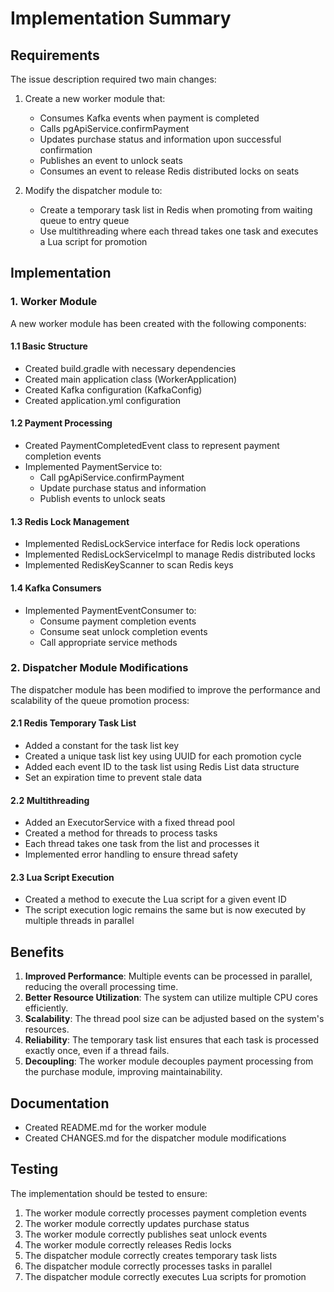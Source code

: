 # Implementation Summary

## Requirements
The issue description required two main changes:

1. Create a new worker module that:
   - Consumes Kafka events when payment is completed
   - Calls pgApiService.confirmPayment
   - Updates purchase status and information upon successful confirmation
   - Publishes an event to unlock seats
   - Consumes an event to release Redis distributed locks on seats

2. Modify the dispatcher module to:
   - Create a temporary task list in Redis when promoting from waiting queue to entry queue
   - Use multithreading where each thread takes one task and executes a Lua script for promotion

## Implementation

### 1. Worker Module
A new worker module has been created with the following components:

#### 1.1 Basic Structure
- Created build.gradle with necessary dependencies
- Created main application class (WorkerApplication)
- Created Kafka configuration (KafkaConfig)
- Created application.yml configuration

#### 1.2 Payment Processing
- Created PaymentCompletedEvent class to represent payment completion events
- Implemented PaymentService to:
  - Call pgApiService.confirmPayment
  - Update purchase status and information
  - Publish events to unlock seats

#### 1.3 Redis Lock Management
- Implemented RedisLockService interface for Redis lock operations
- Implemented RedisLockServiceImpl to manage Redis distributed locks
- Implemented RedisKeyScanner to scan Redis keys

#### 1.4 Kafka Consumers
- Implemented PaymentEventConsumer to:
  - Consume payment completion events
  - Consume seat unlock completion events
  - Call appropriate service methods

### 2. Dispatcher Module Modifications
The dispatcher module has been modified to improve the performance and scalability of the queue promotion process:

#### 2.1 Redis Temporary Task List
- Added a constant for the task list key
- Created a unique task list key using UUID for each promotion cycle
- Added each event ID to the task list using Redis List data structure
- Set an expiration time to prevent stale data

#### 2.2 Multithreading
- Added an ExecutorService with a fixed thread pool
- Created a method for threads to process tasks
- Each thread takes one task from the list and processes it
- Implemented error handling to ensure thread safety

#### 2.3 Lua Script Execution
- Created a method to execute the Lua script for a given event ID
- The script execution logic remains the same but is now executed by multiple threads in parallel

## Benefits
1. **Improved Performance**: Multiple events can be processed in parallel, reducing the overall processing time.
2. **Better Resource Utilization**: The system can utilize multiple CPU cores efficiently.
3. **Scalability**: The thread pool size can be adjusted based on the system's resources.
4. **Reliability**: The temporary task list ensures that each task is processed exactly once, even if a thread fails.
5. **Decoupling**: The worker module decouples payment processing from the purchase module, improving maintainability.

## Documentation
- Created README.md for the worker module
- Created CHANGES.md for the dispatcher module modifications

## Testing
The implementation should be tested to ensure:
1. The worker module correctly processes payment completion events
2. The worker module correctly updates purchase status
3. The worker module correctly publishes seat unlock events
4. The worker module correctly releases Redis locks
5. The dispatcher module correctly creates temporary task lists
6. The dispatcher module correctly processes tasks in parallel
7. The dispatcher module correctly executes Lua scripts for promotion